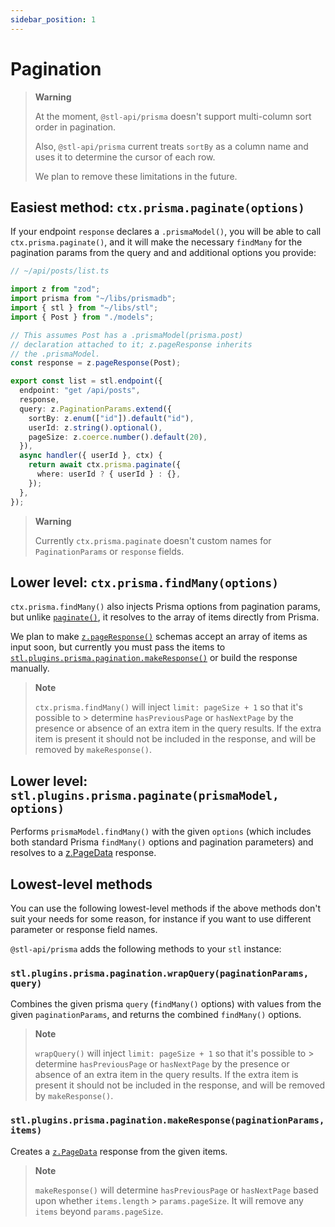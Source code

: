 ```yaml
---
sidebar_position: 1
---
```


# Pagination

> **Warning**
>
> At the moment, `@stl-api/prisma` doesn't support multi-column
> sort order in pagination.
>
> Also, `@stl-api/prisma` current treats `sortBy` as a column name
> and uses it to determine the cursor of each row.
>
> We plan to remove these limitations in the future.

## Easiest method: `ctx.prisma.paginate(options)`

If your endpoint `response` declares a `.prismaModel()`, you will
be able to call `ctx.prisma.paginate()`, and it will make the
necessary `findMany` for the pagination params from the query and
and additional options you provide:

```ts
// ~/api/posts/list.ts

import z from "zod";
import prisma from "~/libs/prismadb";
import { stl } from "~/libs/stl";
import { Post } from "./models";

// This assumes Post has a .prismaModel(prisma.post)
// declaration attached to it; z.pageResponse inherits
// the .prismaModel.
const response = z.pageResponse(Post);

export const list = stl.endpoint({
  endpoint: "get /api/posts",
  response,
  query: z.PaginationParams.extend({
    sortBy: z.enum(["id"]).default("id"),
    userId: z.string().optional(),
    pageSize: z.coerce.number().default(20),
  }),
  async handler({ userId }, ctx) {
    return await ctx.prisma.paginate({
      where: userId ? { userId } : {},
    });
  },
});
```

> **Warning**
>
> Currently `ctx.prisma.paginate` doesn't custom names for `PaginationParams`
> or `response` fields.

## Lower level: `ctx.prisma.findMany(options)`

`ctx.prisma.findMany()` also injects Prisma options from pagination
params, but unlike [`paginate()`](#easiest-method-ctxprismapaginateoptions), it resolves to the array of items
directly from Prisma.

We plan to make [`z.pageResponse()`](/docs/pagination#zpageresponseitem)
schemas accept an array of items
as input soon, but currently you must pass the items to
[`stl.plugins.prisma.pagination.makeResponse()`](#stlpluginsprismapaginationmakeresponsepaginationparams-items)
or build the response manually.

> **Note**
>
> `ctx.prisma.findMany()` will inject `limit: pageSize + 1` so that
> it's possible to > determine `hasPreviousPage` or `hasNextPage` by
> the presence or absence of an extra item in the query results.
> If the extra item is present it should not be included in the
> response, and will be removed by `makeResponse()`.

## Lower level: `stl.plugins.prisma.paginate(prismaModel, options)`

Performs `prismaModel.findMany()` with the given `options` (which
includes both standard Prisma `findMany()` options and pagination
parameters) and resolves to a [z.PageData](/docs/pagination#zpagedatai) response.

## Lowest-level methods

You can use the following lowest-level methods if the above methods
don't suit your needs for some reason, for instance if you want
to use different parameter or response field names.

`@stl-api/prisma` adds the following methods to your `stl` instance:

### `stl.plugins.prisma.pagination.wrapQuery(paginationParams, query)`

Combines the given prisma `query` (`findMany()` options) with values
from the given `paginationParams`, and returns the combined `findMany()` options.

> **Note**
>
> `wrapQuery()` will inject `limit: pageSize + 1` so that it's
> possible to > determine `hasPreviousPage` or `hasNextPage` by
> the presence or absence of an extra item in the query results.
> If the extra item is present it should not be included in the
> response, and will be removed by `makeResponse()`.

### `stl.plugins.prisma.pagination.makeResponse(paginationParams, items)`

Creates a [`z.PageData`](/docs/pagination#zpagedatai) response from the given items.

> **Note**
>
> `makeResponse()` will determine `hasPreviousPage` or `hasNextPage`
> based upon whether `items.length` > `params.pageSize`.
> It will remove any `items` beyond `params.pageSize`.
